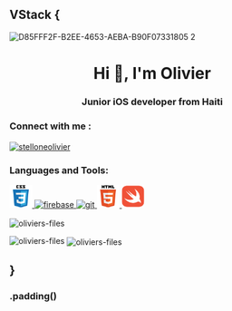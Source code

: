 <h2 align="left">VStack {</h2>

![D85FFF2F-B2EE-4653-AEBA-B90F07331805 2](https://github.com/user-attachments/assets/58f5e1b6-4ef2-4de3-8e50-4c59890d2dfa)


<h1 align="center">Hi 👋, I'm Olivier</h1>
<h3 align="center">Junior iOS developer from Haiti</h3>

<h3 align="left">Connect with me :</h3>
<p align="left">
<a href="https://linkedin.com/in/stelloneolivier" target="blank"><img align="center" src="https://raw.githubusercontent.com/rahuldkjain/github-profile-readme-generator/master/src/images/icons/Social/linked-in-alt.svg" alt="stelloneolivier" height="30" width="40" /></a>
</p>

<h3 align="left">Languages and Tools:</h3>
<p align="left"> <a href="https://www.w3schools.com/css/" target="_blank" rel="noreferrer"> <img src="https://raw.githubusercontent.com/devicons/devicon/master/icons/css3/css3-original-wordmark.svg" alt="css3" width="40" height="40"/> </a> <a href="https://firebase.google.com/" target="_blank" rel="noreferrer"> <img src="https://www.vectorlogo.zone/logos/firebase/firebase-icon.svg" alt="firebase" width="40" height="40"/> </a> <a href="https://git-scm.com/" target="_blank" rel="noreferrer"> <img src="https://www.vectorlogo.zone/logos/git-scm/git-scm-icon.svg" alt="git" width="40" height="40"/> </a> <a href="https://www.w3.org/html/" target="_blank" rel="noreferrer"> <img src="https://raw.githubusercontent.com/devicons/devicon/master/icons/html5/html5-original-wordmark.svg" alt="html5" width="40" height="40"/> </a> <a href="https://developer.apple.com/swift/" target="_blank" rel="noreferrer"> <img src="https://raw.githubusercontent.com/devicons/devicon/master/icons/swift/swift-original.svg" alt="swift" width="40" height="40"/> </a> </p>

<p><img align="center" src="https://github-readme-streak-stats.herokuapp.com/?user=oliviers-files&" alt="oliviers-files" /></p>
<p><img align="left" src="https://github-readme-stats.vercel.app/api/top-langs?username=oliviers-files&show_icons=true&locale=en&layout=compact" alt="oliviers-files" /> &nbsp;<img align="center" src="https://github-readme-stats.vercel.app/api?username=oliviers-files&show_icons=true&locale=en" alt="oliviers-files" /></p>

<p> <h2 align="left">}</h2> </p>
<p> </p><h3 align="left">.padding()</h3> </p>
